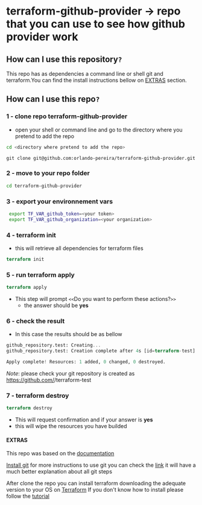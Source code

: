# terraform-github-provider -> repo that you can use to see how github provider work

## How can I use this repository`?`

This repo has as dependencies a command line or shell git and terraform.You can find the install instructions bellow on [EXTRAS](#extras) section.

## How can I use this repo`?`

### 1 - clone repo terraform-github-provider

- open your shell or command line and go to the directory where you pretend to add the repo

```bash
cd <directory where pretend to add the repo>
```

```git
git clone git@github.com:orlando-pereira/terraform-github-provider.git
```

### 2 - move to your repo folder

```bash
cd terraform-github-provider
```

### 3 - export your environnement vars

```bash
 export TF_VAR_github_token=<your token>
 export TF_VAR_github_organization=<your organization>
```

### 4 - terraform init

- this will retrieve all dependencies for terraform files

```terraform
terraform init
```

### 5 - run terraform apply

```terraform
terraform apply
```

- This step will prompt `<<`Do you want to perform these actions?`>>`
  - the answer should be **yes**

### 6 - check the result

- In this case the results should be as bellow

```terraform
github_repository.test: Creating...
github_repository.test: Creation complete after 4s [id=terraform-test]

Apply complete! Resources: 1 added, 0 changed, 0 destroyed.
```

_Note_: please check your git repository is created as https://github.com/<your organization>/terraform-test

### 7 - terraform destroy

```terraform
terraform destroy
```

- This will request confirmation and if your answer is **yes**
- this will wipe the resources you have builded
  
#### EXTRAS

This repo was based on the [documentation](https://www.terraform.io/docs/providers/github/index.html)

[Install git](https://gist.github.com/derhuerst/1b15ff4652a867391f03#file-intro-md)
for more instructions to use git you can check the [link](https://rogerdudler.github.io/git-guide/) it will have a much better explanation about all git steps

After clone the repo you can install terraform downloading the adequate version to your OS on [Terraform](https://www.terraform.io/downloads.html)
If you don't know how to install please follow the [tutorial](https://learn.hashicorp.com/terraform/getting-started/install.html)
